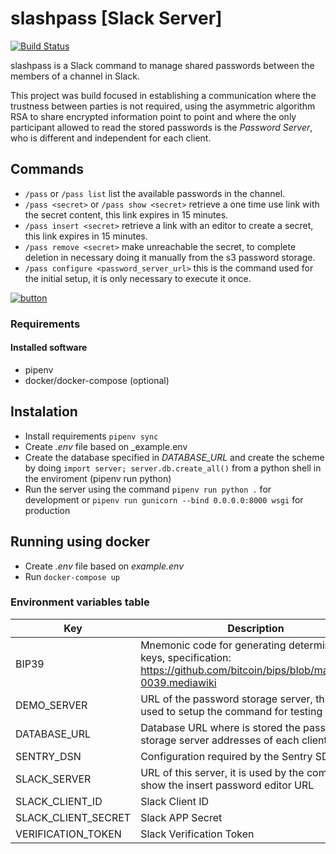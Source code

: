 # slashpass [Slack Server]

[![Build Status](https://travis-ci.org/talpor/password-scale.svg?branch=master)](https://travis-ci.org/talpor/password-scale)

slashpass is a Slack command to manage shared passwords between the members of a channel in Slack.

This project was build focused in establishing a communication where the trustness between parties is not required, using the asymmetric algorithm RSA to share encrypted information point to point and where the only participant allowed to read the stored passwords is the _Password Server_, who is different and independent for each client.

## Commands

- `/pass` or `/pass list` list the available passwords in the channel.
- `/pass <secret>` or `/pass show <secret>` retrieve a one time use link with the secret content, this link expires in 15 minutes.
- `/pass insert <secret>` retrieve a link with an editor to create a secret, this link expires in 15 minutes.
- `/pass remove <secret>` make unreachable the secret, to complete deletion in necessary doing it manually from the s3 password storage.
- `/pass configure <password_server_url>` this is the command used for the initial setup, it is only necessary to execute it once.

[![button](https://platform.slack-edge.com/img/add_to_slack.png)](https://slack.com/oauth/v2/authorize?client_id=2554558892.385841792964&scope=commands)

### Requirements

#### Installed software
- pipenv
- docker/docker-compose (optional)

## Instalation

- Install requirements `pipenv sync`
- Create _.env_ file based on _example.env
- Create the database specified in _DATABASE_URL_ and create the scheme by doing `import server; server.db.create_all()` from a python shell in the enviroment (pipenv run python)
- Run the server using the command `pipenv run python .` for development or `pipenv run gunicorn --bind 0.0.0.0:8000 wsgi` for production

## Running using docker

- Create _.env_ file based on _example.env_
- Run `docker-compose up`

### Environment variables table

| Key | Description |
| --- | ----------- |
| BIP39 | Mnemonic code for generating deterministic keys, specification: https://github.com/bitcoin/bips/blob/master/bip-0039.mediawiki |
| DEMO_SERVER | URL of the password storage server, this URL is used to setup the command for testing purposes |
| DATABASE_URL | Database URL where is stored the password storage server addresses of each client |
| SENTRY_DSN | Configuration required by the Sentry SDKs |
| SLACK_SERVER | URL of this server, it is used by the command to show the insert password editor URL |
| SLACK_CLIENT_ID | Slack Client ID |
| SLACK_CLIENT_SECRET | Slack APP Secret |
| VERIFICATION_TOKEN | Slack Verification Token |
